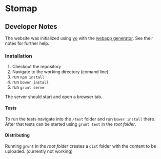 # Stomap

## Developer Notes
The website was initialized using [yo](http://yeoman.io/) with the [webapp generator](https://github.com/yeoman/generator-webapp). See their notes for further help.

### Installation
1. Checkout the repository
1. Navigate to the working directory (comand line)
  1. run `npm install`
  1. run `bower install`
  1. run `grunt serve`

The server should start and open a browser tab.

#### Tests
To run the tests navigate into the `/test` folder and run `bower install` there.
After that tests can be started using `grunt test` in the *root folder*.

#### Distributing
Running `grunt` in the *root folder* creates a `dist` folder with the content to be uploaded. (currently not working)
